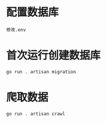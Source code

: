 # 配置数据库

    修改.env

# 首次运行创建数据库

    go run . artisan migration

# 爬取数据

    go run . artisan crawl
